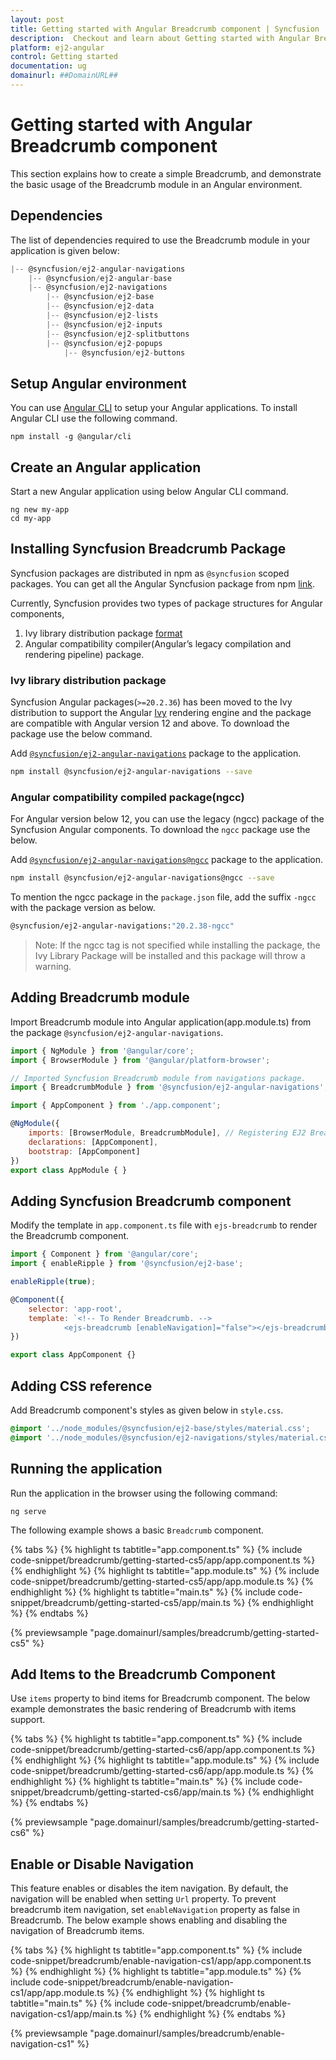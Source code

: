 ```yaml
---
layout: post
title: Getting started with Angular Breadcrumb component | Syncfusion
description:  Checkout and learn about Getting started with Angular Breadcrumb component of Syncfusion Essential JS 2 and more details.
platform: ej2-angular
control: Getting started 
documentation: ug
domainurl: ##DomainURL##
---
```


# Getting started with Angular Breadcrumb component

This section explains how to create a simple Breadcrumb, and demonstrate the basic usage of the Breadcrumb module in an Angular environment.

## Dependencies

The list of dependencies required to use the Breadcrumb module in your application is given below:

```javascript
|-- @syncfusion/ej2-angular-navigations
    |-- @syncfusion/ej2-angular-base
    |-- @syncfusion/ej2-navigations
        |-- @syncfusion/ej2-base
        |-- @syncfusion/ej2-data
        |-- @syncfusion/ej2-lists
        |-- @syncfusion/ej2-inputs
        |-- @syncfusion/ej2-splitbuttons
        |-- @syncfusion/ej2-popups
            |-- @syncfusion/ej2-buttons
```

## Setup Angular environment

You can use [Angular CLI](https://github.com/angular/angular-cli) to setup your Angular applications. To install Angular CLI use the following command.

```
npm install -g @angular/cli
```

## Create an Angular application

Start a new Angular application using below Angular CLI command.

```
ng new my-app
cd my-app
```

## Installing Syncfusion  Breadcrumb Package

Syncfusion packages are distributed in npm as `@syncfusion` scoped packages. You can get all the Angular Syncfusion package from npm [link]( https://www.npmjs.com/search?q=%40syncfusion%2Fej2-angular- ).

Currently, Syncfusion provides two types of package structures for Angular components,
1. Ivy library distribution package [format](https://angular.io/guide/angular-package-format#angular-package-format)
2. Angular compatibility compiler(Angular’s legacy compilation and rendering pipeline) package.

### Ivy library distribution package

Syncfusion Angular packages(`>=20.2.36`) has been moved to the Ivy distribution to support the Angular [Ivy](https://docs.angular.lat/guide/ivy) rendering engine and the package are compatible with Angular version 12 and above. To download the package use the below command.

Add [`@syncfusion/ej2-angular-navigations`](https://www.npmjs.com/package/@syncfusion/ej2-angular-navigations/v/20.2.38) package to the application.

```bash
npm install @syncfusion/ej2-angular-navigations --save
```

### Angular compatibility compiled package(ngcc)

For Angular version below 12, you can use the legacy (ngcc) package of the Syncfusion Angular components. To download the `ngcc` package use the below.

Add [`@syncfusion/ej2-angular-navigations@ngcc`](https://www.npmjs.com/package/@syncfusion/ej2-angular-navigations/v/20.2.38-ngcc) package to the application.

```bash
npm install @syncfusion/ej2-angular-navigations@ngcc --save
```

To mention the ngcc package in the `package.json` file, add the suffix `-ngcc` with the package version as below.

```bash
@syncfusion/ej2-angular-navigations:"20.2.38-ngcc"
```

>Note: If the ngcc tag is not specified while installing the package, the Ivy Library Package will be installed and this package will throw a warning.

## Adding Breadcrumb module

Import Breadcrumb module into Angular application(app.module.ts) from the package
`@syncfusion/ej2-angular-navigations`.

```javascript
import { NgModule } from '@angular/core';
import { BrowserModule } from '@angular/platform-browser';

// Imported Syncfusion Breadcrumb module from navigations package.
import { BreadcrumbModule } from '@syncfusion/ej2-angular-navigations';

import { AppComponent } from './app.component';

@NgModule({
    imports: [BrowserModule, BreadcrumbModule], // Registering EJ2 Breadcrumb Module.
    declarations: [AppComponent],
    bootstrap: [AppComponent]
})
export class AppModule { }
```

## Adding Syncfusion Breadcrumb component

Modify the template in `app.component.ts` file with `ejs-breadcrumb` to render the Breadcrumb
component.

```javascript
import { Component } from '@angular/core';
import { enableRipple } from '@syncfusion/ej2-base';

enableRipple(true);

@Component({
    selector: 'app-root',
    template: `<!-- To Render Breadcrumb. -->
            <ejs-breadcrumb [enableNavigation]="false"></ejs-breadcrumb>`
})

export class AppComponent {}
```

## Adding CSS reference

Add Breadcrumb component's styles as given below in `style.css`.

```css
@import '../node_modules/@syncfusion/ej2-base/styles/material.css';
@import '../node_modules/@syncfusion/ej2-navigations/styles/material.css';
```

## Running the application

Run the application in the browser using the following command:

```
ng serve
```

The following example shows a basic `Breadcrumb` component.

{% tabs %}
{% highlight ts tabtitle="app.component.ts" %}
{% include code-snippet/breadcrumb/getting-started-cs5/app/app.component.ts %}
{% endhighlight %}
{% highlight ts tabtitle="app.module.ts" %}
{% include code-snippet/breadcrumb/getting-started-cs5/app/app.module.ts %}
{% endhighlight %}
{% highlight ts tabtitle="main.ts" %}
{% include code-snippet/breadcrumb/getting-started-cs5/app/main.ts %}
{% endhighlight %}
{% endtabs %}
  
{% previewsample "page.domainurl/samples/breadcrumb/getting-started-cs5" %}

## Add Items to the Breadcrumb Component

Use `items` property to bind items for Breadcrumb component. The below example demonstrates the basic rendering of Breadcrumb with items support.

{% tabs %}
{% highlight ts tabtitle="app.component.ts" %}
{% include code-snippet/breadcrumb/getting-started-cs6/app/app.component.ts %}
{% endhighlight %}
{% highlight ts tabtitle="app.module.ts" %}
{% include code-snippet/breadcrumb/getting-started-cs6/app/app.module.ts %}
{% endhighlight %}
{% highlight ts tabtitle="main.ts" %}
{% include code-snippet/breadcrumb/getting-started-cs6/app/main.ts %}
{% endhighlight %}
{% endtabs %}
  
{% previewsample "page.domainurl/samples/breadcrumb/getting-started-cs6" %}

## Enable or Disable Navigation

This feature enables or disables the item navigation. By default, the navigation will be enabled when setting `Url` property. To prevent breadcrumb item navigation, set `enableNavigation` property as false in Breadcrumb. The below example shows enabling and disabling the navigation of Breadcrumb items.

{% tabs %}
{% highlight ts tabtitle="app.component.ts" %}
{% include code-snippet/breadcrumb/enable-navigation-cs1/app/app.component.ts %}
{% endhighlight %}
{% highlight ts tabtitle="app.module.ts" %}
{% include code-snippet/breadcrumb/enable-navigation-cs1/app/app.module.ts %}
{% endhighlight %}
{% highlight ts tabtitle="main.ts" %}
{% include code-snippet/breadcrumb/enable-navigation-cs1/app/main.ts %}
{% endhighlight %}
{% endtabs %}
  
{% previewsample "page.domainurl/samples/breadcrumb/enable-navigation-cs1" %}